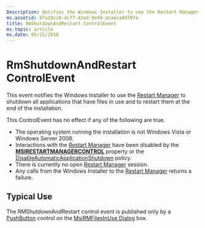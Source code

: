 ```yaml
---
Description: Notifies the Windows Installer to use the Restart Manager to shutdown all applications that have files in use and to restart them at the end of the installation.
ms.assetid: bfa19cc8-4cf7-42ed-9e94-acaeca8d707a
title: RmShutdownAndRestart ControlEvent
ms.topic: article
ms.date: 05/31/2018
---
```


# RmShutdownAndRestart ControlEvent

This event notifies the Windows Installer to use the [Restart Manager](https://msdn.microsoft.com/en-us/library/Cc948910(v=VS.85).aspx) to shutdown all applications that have files in use and to restart them at the end of the installation.

This ControlEvent has no effect if any of the following are true.

-   The operating system running the installation is not Windows Vista or Windows Server 2008.
-   Interactions with the [Restart Manager](https://msdn.microsoft.com/en-us/library/Cc948910(v=VS.85).aspx) have been disabled by the [**MSIRESTARTMANAGERCONTROL**](msirestartmanagercontrol.md) property or the [DisableAutomaticApplicationShutdown](disableautomaticapplicationshutdown.md) policy.
-   There is currently no open [Restart Manager](https://msdn.microsoft.com/en-us/library/Cc948910(v=VS.85).aspx) session.
-   Any calls from the Windows Installer to the [Restart Manager](https://msdn.microsoft.com/en-us/library/Cc948910(v=VS.85).aspx) returns a failure.

## Typical Use

The RMShutdownAndRestart control event is published only by a [PushButton](pushbutton-control.md) control on the [MsiRMFilesInUse Dialog](msirmfilesinuse-dialog.md) box.

 

 



